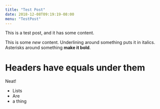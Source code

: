 ```yaml
---
title: "Test Post"
date: 2018-12-08T09:19:19-08:00
menu: "TestPost"
---
```

This is a test post, and it has some content.

This is some _new_ content. Underlining around something puts it in italics. Asterisks around something **make it bold**.

Headers have equals under them
========================================

Neat!

* Lists
* Are
 * a thing
